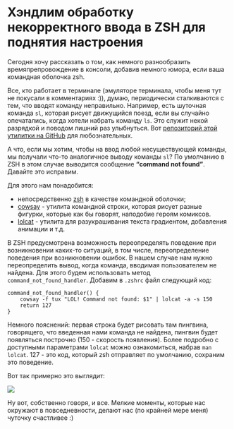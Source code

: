 # Хэндлим обработку некорректного ввода в ZSH для поднятия настроения

Сегодня хочу рассказать о том, как немного разнообразить времяпрепровождение в консоли, добавив немного юмора, если ваша командная оболочка zsh.

Все, кто работает в терминале (эмуляторе терминала, чтобы меня тут не покусали в комментариях :)), думаю, периодически сталкиваются с тем, что вводят команду неправильно. Например, есть шуточная команда `sl`, которая рисует движущийся поезд, если вы случайно опечатались, когда хотели набрать команду `ls`.
Это служит некой разрядкой и поводом лишний раз улыбнуться. Вот [репозиторий этой утилитки на GitHub](https://github.com/mtoyoda/sl) для любознательных.

А что, если мы хотим, чтобы на ввод любой несуществующей команды, мы получали что-то аналогичное выводу команды `sl`? По умолчанию в ZSH в этом случае выводится сообщение **“command not found”**. Давайте это исправим. 

Для этого нам понадобится:
- непосредственно [zsh](https://github.com/zsh-users/zsh) в качестве командной оболочки;
- [cowsay](https://github.com/cowsay-org/cowsay) - утилита командной строки, которая рисует разные фигурки, которые как бы говорят, наподобие героям комиксов.
- [lolcat](https://github.com/busyloop/lolcat) - утилита для разукрашивания текста градиентом, добавления анимации и т.д.

В ZSH предусмотрена возможность переопределять поведение при возникновении каких-то ситуаций, в том числе, переопределение поведения при возникновении ошибок. В нашем случае нам нужно переопределить вывод, когда команда, вводимая пользователем не найдена. Для этого будем использовать метод `command_not_found_handler`. Добавим в `.zshrc` файл следующий код:

```
command_not_found_handler() {
    cowsay -f tux "LOL! Command not found: $1" | lolcat -a -s 150
    return 127
}
```

Немного пояснений: первая строка будет рисовать там пингвина, говорящего, что введенная нами команда не найдена, пингвин будет появляться построчно (150 - скорость появления). Более подробно с доступными параметрами `lolcat` можно ознакомиться, набрав `man lolcat`. 127 - это код, который zsh отправляет по умолчанию, сохраним это поведение. 

Вот так примерно это выглядит:

![](https://habrastorage.org/webt/ng/sx/wi/ngsxwils2nyvbqeus-bz3gip9uc.gif)

Ну вот, собственно говоря, и все. Мелкие моменты, которые нас окружают в повседневности, делают нас (по крайней мере меня) чуточку счастливее :)

